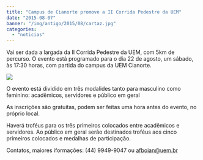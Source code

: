 ```yaml
---
title: "Campus de Cianorte promove a II Corrida Pedestre da UEM"
date: "2015-08-07"
banner: "/img/antigo/2015/08/cartaz.jpg"
categories: 
  - "noticias"
---
```




Vai ser dada a largada da II Corrida Pedestre da UEM, com 5km de percurso. O evento está programado para o dia 22 de agosto, um sábado, às 17:30 horas, com partida do campus da UEM Cianorte.

<!-- more -->


![](/img/antigo/2015/08/cartaz.jpg)

O evento está dividido em três modalides tanto para masculino como feminino: acadêmicos, servidores e público em geral

As inscrições são gratuitas, podem ser feitas uma hora antes do evento, no próprio local.

Haverá troféus para os três primeiros colocados entre acadêmicos e servidores. Ao público em geral serão destinados troféus aos cinco primeiros colocados e medalhas de participação.

Contatos, maiores iformações: (44) 9949-9047 ou afboian@uem.br
